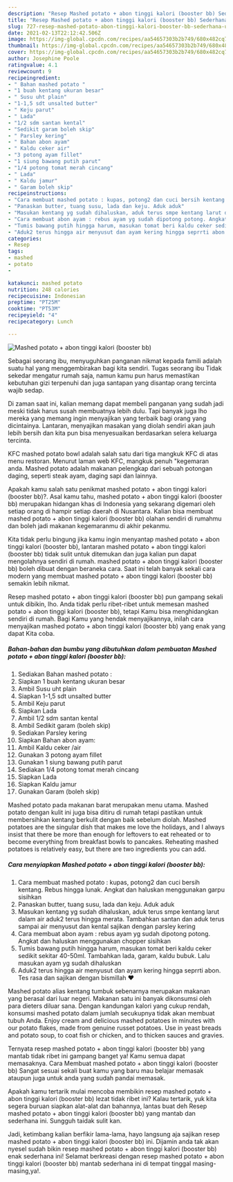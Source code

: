 ```yaml
---
description: "Resep Mashed potato + abon tinggi kalori (booster bb) Sederhana Untuk Jualan"
title: "Resep Mashed potato + abon tinggi kalori (booster bb) Sederhana Untuk Jualan"
slug: 727-resep-mashed-potato-abon-tinggi-kalori-booster-bb-sederhana-untuk-jualan
date: 2021-02-13T22:12:42.506Z
image: https://img-global.cpcdn.com/recipes/aa54657303b2b749/680x482cq70/mashed-potato-abon-tinggi-kalori-booster-bb-foto-resep-utama.jpg
thumbnail: https://img-global.cpcdn.com/recipes/aa54657303b2b749/680x482cq70/mashed-potato-abon-tinggi-kalori-booster-bb-foto-resep-utama.jpg
cover: https://img-global.cpcdn.com/recipes/aa54657303b2b749/680x482cq70/mashed-potato-abon-tinggi-kalori-booster-bb-foto-resep-utama.jpg
author: Josephine Poole
ratingvalue: 4.1
reviewcount: 9
recipeingredient:
- " Bahan mashed potato "
- "1 buah kentang ukuran besar"
- " Susu uht plain"
- "1-1,5 sdt unsalted butter"
- " Keju parut"
- " Lada"
- "1/2 sdm santan kental"
- "Sedikit garam boleh skip"
- " Parsley kering"
- " Bahan abon ayam"
- " Kaldu ceker air"
- "3 potong ayam fillet"
- "1 siung bawang putih parut"
- "1/4 potong tomat merah cincang"
- " Lada"
- " Kaldu jamur"
- " Garam boleh skip"
recipeinstructions:
- "Cara membuat mashed potato : kupas, potong2 dan cuci bersih kentang. Rebus hingga lunak. Angkat dan haluskan menggunakan garpu sisihkan"
- "Panaskan butter, tuang susu, lada dan keju. Aduk aduk"
- "Masukan kentang yg sudah dihaluskan, aduk terus smpe kentang larut dalam air aduk2 terus hingga merata. Tambahkan santan dan aduk terus sampai air menyusut dan kental sajikan dengan parsley kering"
- "Cara membuat abon ayam : rebus ayam yg sudah dipotong potong. Angkat dan haluskan menggunakan chopper sisihkan"
- "Tumis bawang putih hingga harum, masukan tomat beri kaldu ceker sedikit sekitar 40-50ml. Tambahkan lada, garam, kaldu bubuk. Lalu masukan ayam yg sudah dihaluskan"
- "Aduk2 terus hingga air menyusut dan ayam kering hingga seprrti abon. Tes rasa dan sajikan dengan bismillah ❤"
categories:
- Resep
tags:
- mashed
- potato
- 

katakunci: mashed potato  
nutrition: 248 calories
recipecuisine: Indonesian
preptime: "PT25M"
cooktime: "PT53M"
recipeyield: "4"
recipecategory: Lunch

---
```



![Mashed potato + abon tinggi kalori (booster bb)](https://img-global.cpcdn.com/recipes/aa54657303b2b749/680x482cq70/mashed-potato-abon-tinggi-kalori-booster-bb-foto-resep-utama.jpg)

Sebagai seorang ibu, menyuguhkan panganan nikmat kepada famili adalah suatu hal yang menggembirakan bagi kita sendiri. Tugas seorang ibu Tidak sekedar mengatur rumah saja, namun kamu pun harus memastikan kebutuhan gizi terpenuhi dan juga santapan yang disantap orang tercinta wajib sedap.

Di zaman  saat ini, kalian memang dapat membeli panganan yang sudah jadi meski tidak harus susah membuatnya lebih dulu. Tapi banyak juga lho mereka yang memang ingin menyajikan yang terbaik bagi orang yang dicintainya. Lantaran, menyajikan masakan yang diolah sendiri akan jauh lebih bersih dan kita pun bisa menyesuaikan berdasarkan selera keluarga tercinta. 

KFC mashed potato bowl adalah salah satu dari tiga mangkuk KFC di atas menu restoran. Menurut laman web KFC, mangkuk penuh &#34;kegemaran anda. Mashed potato adalah makanan pelengkap dari sebuah potongan daging, seperti steak ayam, daging sapi dan lainnya.

Apakah kamu salah satu penikmat mashed potato + abon tinggi kalori (booster bb)?. Asal kamu tahu, mashed potato + abon tinggi kalori (booster bb) merupakan hidangan khas di Indonesia yang sekarang digemari oleh setiap orang di hampir setiap daerah di Nusantara. Kalian bisa membuat mashed potato + abon tinggi kalori (booster bb) olahan sendiri di rumahmu dan boleh jadi makanan kegemaranmu di akhir pekanmu.

Kita tidak perlu bingung jika kamu ingin menyantap mashed potato + abon tinggi kalori (booster bb), lantaran mashed potato + abon tinggi kalori (booster bb) tidak sulit untuk ditemukan dan juga kalian pun dapat mengolahnya sendiri di rumah. mashed potato + abon tinggi kalori (booster bb) boleh dibuat dengan beraneka cara. Saat ini telah banyak sekali cara modern yang membuat mashed potato + abon tinggi kalori (booster bb) semakin lebih nikmat.

Resep mashed potato + abon tinggi kalori (booster bb) pun gampang sekali untuk dibikin, lho. Anda tidak perlu ribet-ribet untuk memesan mashed potato + abon tinggi kalori (booster bb), tetapi Kamu bisa menghidangkan sendiri di rumah. Bagi Kamu yang hendak menyajikannya, inilah cara menyajikan mashed potato + abon tinggi kalori (booster bb) yang enak yang dapat Kita coba.

<!--inarticleads1-->

##### Bahan-bahan dan bumbu yang dibutuhkan dalam pembuatan Mashed potato + abon tinggi kalori (booster bb):

1. Sediakan  Bahan mashed potato :
1. Siapkan 1 buah kentang ukuran besar
1. Ambil  Susu uht plain
1. Siapkan 1-1,5 sdt unsalted butter
1. Ambil  Keju parut
1. Siapkan  Lada
1. Ambil 1/2 sdm santan kental
1. Ambil Sedikit garam (boleh skip)
1. Sediakan  Parsley kering
1. Siapkan  Bahan abon ayam:
1. Ambil  Kaldu ceker /air
1. Gunakan 3 potong ayam fillet
1. Gunakan 1 siung bawang putih parut
1. Sediakan 1/4 potong tomat merah cincang
1. Siapkan  Lada
1. Siapkan  Kaldu jamur
1. Gunakan  Garam (boleh skip)


Mashed potato pada makanan barat merupakan menu utama. Mashed potato dengan kulit ini juga bisa ditiru di rumah tetapi pastikan untuk membersihkan kentang berkulit dengan baik sebelum diolah. Mashed potatoes are the singular dish that makes me love the holidays, and I always insist that there be more than enough for leftovers to eat reheated or to become everything from breakfast bowls to pancakes. Reheating mashed potatoes is relatively easy, but there are two ingredients you can add. 

<!--inarticleads2-->

##### Cara menyiapkan Mashed potato + abon tinggi kalori (booster bb):

1. Cara membuat mashed potato : kupas, potong2 dan cuci bersih kentang. Rebus hingga lunak. Angkat dan haluskan menggunakan garpu sisihkan
1. Panaskan butter, tuang susu, lada dan keju. Aduk aduk
1. Masukan kentang yg sudah dihaluskan, aduk terus smpe kentang larut dalam air aduk2 terus hingga merata. Tambahkan santan dan aduk terus sampai air menyusut dan kental sajikan dengan parsley kering
1. Cara membuat abon ayam : rebus ayam yg sudah dipotong potong. Angkat dan haluskan menggunakan chopper sisihkan
1. Tumis bawang putih hingga harum, masukan tomat beri kaldu ceker sedikit sekitar 40-50ml. Tambahkan lada, garam, kaldu bubuk. Lalu masukan ayam yg sudah dihaluskan
1. Aduk2 terus hingga air menyusut dan ayam kering hingga seprrti abon. Tes rasa dan sajikan dengan bismillah ❤


Mashed potato alias kentang tumbuk sebenarnya merupakan makanan yang berasal dari luar negeri. Makanan satu ini banyak dikonsumsi oleh para dieters diluar sana. Dengan kandungan kalori yang cukup rendah, konsumsi mashed potato dalam jumlah secukupnya tidak akan membuat tubuh Anda. Enjoy cream and delicious mashed potatoes in minutes with our potato flakes, made from genuine russet potatoes. Use in yeast breads and potato soup, to coat fish or chicken, and to thicken sauces and gravies. 

Ternyata resep mashed potato + abon tinggi kalori (booster bb) yang mantab tidak ribet ini gampang banget ya! Kamu semua dapat memasaknya. Cara Membuat mashed potato + abon tinggi kalori (booster bb) Sangat sesuai sekali buat kamu yang baru mau belajar memasak ataupun juga untuk anda yang sudah pandai memasak.

Apakah kamu tertarik mulai mencoba membikin resep mashed potato + abon tinggi kalori (booster bb) lezat tidak ribet ini? Kalau tertarik, yuk kita segera buruan siapkan alat-alat dan bahannya, lantas buat deh Resep mashed potato + abon tinggi kalori (booster bb) yang mantab dan sederhana ini. Sungguh taidak sulit kan. 

Jadi, ketimbang kalian berfikir lama-lama, hayo langsung aja sajikan resep mashed potato + abon tinggi kalori (booster bb) ini. Dijamin anda tak akan nyesel sudah bikin resep mashed potato + abon tinggi kalori (booster bb) enak sederhana ini! Selamat berkreasi dengan resep mashed potato + abon tinggi kalori (booster bb) mantab sederhana ini di tempat tinggal masing-masing,ya!.

